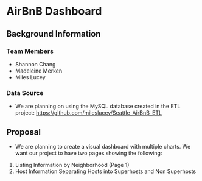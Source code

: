 # AirBnB Dashboard
## Background Information
### Team Members
* Shannon Chang
* Madeleine Merken
* Miles Lucey
### Data Source
* We are planning on using the MySQL database created in the ETL project: https://github.com/mileslucey/Seattle_AirBnB_ETL
## Proposal
* We are planning to create a visual dashboard with multiple charts. We want our project to have two pages showing the following:
1. Listing Information by Neighborhood (Page 1)
2. Host Information Separating Hosts into Superhosts and Non Superhosts
